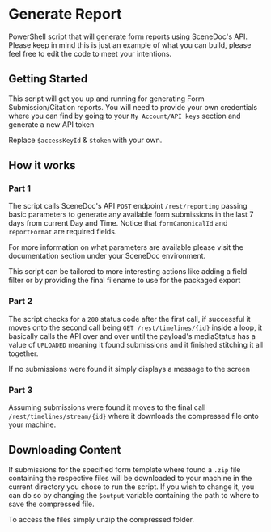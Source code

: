 # Generate Report
PowerShell script that will generate form reports using SceneDoc's API. Please keep in mind this is just an example of what you can build,
please feel free to edit the code to meet your intentions.

## Getting Started
This script will get you up and running for generating Form Submission/Citation reports. 
You will need to provide your own credentials where you can find by going to your ```My Account/API keys``` section and generate a new API token

Replace `$accessKeyId` & `$token` with your own.

## How it works

### Part 1
The script calls SceneDoc's API `POST` endpoint ```/rest/reporting``` passing basic parameters to generate any available form submissions in the last 7 days from current Day and Time. Notice that `formCanonicalId` and `reportFormat` are required fields.

For more information on what parameters are available please visit the documentation section under your SceneDoc environment.

This script can be tailored to more interesting actions like adding a field filter or by providing the final filename to use for the packaged export

### Part 2
The script checks for a `200` status code after the first call, if successful it moves onto the second call being `GET /rest/timelines/{id}` inside a loop,
it basically calls the API over and over until the payload's mediaStatus has a value of `UPLOADED` meaning it found submissions and it finished stitching it all together.

If no submissions were found it simply displays a message to the screen

### Part 3
Assuming submissions were found it moves to the final call `/rest/timelines/stream/{id}` where it downloads the compressed file onto your machine.


## Downloading Content
If submissions for the specified form template where found a `.zip` file containing the respective files will be downloaded to your machine in the current directory you chose to run the script.
If you wish to change it, you can do so by changing the `$output` variable containing the path to where to save the compressed file.

To access the files simply unzip the compressed folder.

